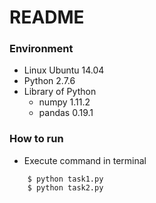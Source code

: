 # README #

### Environment ###

* Linux Ubuntu 14.04
* Python 2.7.6
* Library of Python
	- numpy 1.11.2
	- pandas 0.19.1

### How to run ###

* Execute command in terminal
```shell
	$ python task1.py
	$ python task2.py

